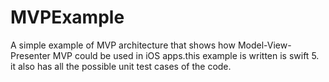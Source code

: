 # MVPExample
A simple example of MVP architecture that shows how Model-View-Presenter MVP could be used in iOS apps.this example is written is swift 5. it also has all the possible unit test cases of the code.
